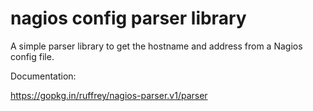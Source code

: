 # nagios config parser library

A simple parser library to get the hostname and address from a Nagios config file.

Documentation:

https://gopkg.in/ruffrey/nagios-parser.v1/parser
